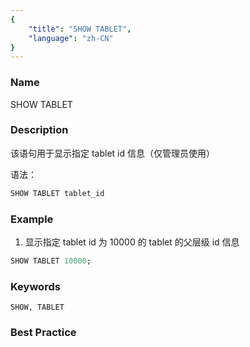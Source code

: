 ```yaml
---
{
    "title": "SHOW TABLET",
    "language": "zh-CN"
}
---
```


<!--
Licensed to the Apache Software Foundation (ASF) under one
or more contributor license agreements.  See the NOTICE file
distributed with this work for additional information
regarding copyright ownership.  The ASF licenses this file
to you under the Apache License, Version 2.0 (the
"License"); you may not use this file except in compliance
with the License.  You may obtain a copy of the License at

  http://www.apache.org/licenses/LICENSE-2.0

Unless required by applicable law or agreed to in writing,
software distributed under the License is distributed on an
"AS IS" BASIS, WITHOUT WARRANTIES OR CONDITIONS OF ANY
KIND, either express or implied.  See the License for the
specific language governing permissions and limitations
under the License.
-->

### Name

SHOW TABLET

### Description

该语句用于显示指定 tablet id 信息（仅管理员使用）


语法：

```sql
SHOW TABLET tablet_id
```

### Example

1.  显示指定 tablet id 为 10000 的 tablet 的父层级 id 信息

   ```sql
   SHOW TABLET 10000;
   ```

### Keywords

    SHOW, TABLET

### Best Practice


